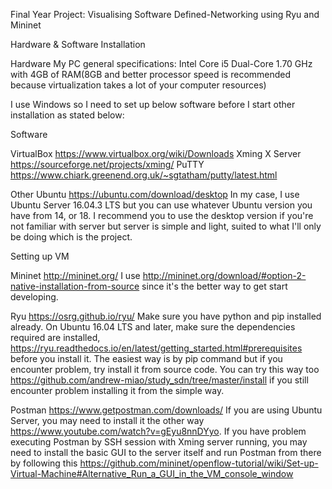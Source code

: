 Final Year Project: Visualising Software Defined-Networking using Ryu and Mininet

Hardware & Software Installation

Hardware
My PC general specifications: Intel Core i5 Dual-Core 1.70 GHz with 4GB of RAM(8GB and better processor speed is recommended because virtualization takes a lot of your computer resources)

I use Windows so I need to set up below software before I start other installation as stated below:

Software

VirtualBox https://www.virtualbox.org/wiki/Downloads
Xming X Server https://sourceforge.net/projects/xming/
PuTTY https://www.chiark.greenend.org.uk/~sgtatham/putty/latest.html

Other
Ubuntu https://ubuntu.com/download/desktop
In my case, I use Ubuntu Server 16.04.3 LTS but you can use whatever Ubuntu version you have from 14, or 18. I recommend you to use the desktop version if you're not familiar with server but server is simple and light, suited to what I'll only be doing which is the project.

Setting up VM


Mininet http://mininet.org/
I use http://mininet.org/download/#option-2-native-installation-from-source since it's the better way to get start developing.

Ryu https://osrg.github.io/ryu/
Make sure you have python and pip installed already. On Ubuntu 16.04 LTS and later, make sure the dependencies required are installed, https://ryu.readthedocs.io/en/latest/getting_started.html#prerequisites before you install it. The easiest way is by pip command but if you encounter problem, try install it from source code. You can try this way too https://github.com/andrew-miao/study_sdn/tree/master/install if you still encounter problem installing it from the simple way.

Postman https://www.getpostman.com/downloads/
If you are using Ubuntu Server, you may need to install it the other way https://www.youtube.com/watch?v=gEyu8nnDYyo. If you have problem executing Postman by SSH session with Xming server running, you may need to install the basic GUI to the server itself and run Postman from there by following this https://github.com/mininet/openflow-tutorial/wiki/Set-up-Virtual-Machine#Alternative_Run_a_GUI_in_the_VM_console_window
